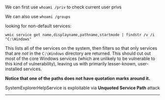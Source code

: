 We can first use `whoami /priv` to check current user privs

We can also use `whoami /groups`


looking for non-default services:  

`wmic service get name,displayname,pathname,startmode | findstr /v /i "C:\Windows"`

This lists all of the services on the system, then filters so that only services that are _not_ in the `C:\Windows` directory are returned. This should cut out most of the core Windows services (which are unlikely to be vulnerable to this kind of vulnerability), leaving us with primarily lesser-known, user-installed services.


**Notice that one of the paths does not have quotation marks around it.**

SystemExplorerHelpService is exploitable via 
**Unquoted Service Path** attack

---

